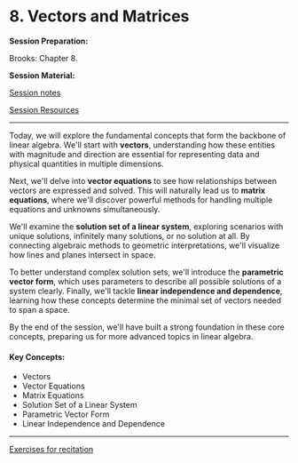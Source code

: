 # 8. Vectors and Matrices

**Session Preparation:**

Brooks: Chapter 8.

**Session Material:**

[Session notes](https://drive.google.com/file/d/10DUxd8bwDvTrlXp2k5O9uYZmjONJIeNO/view?usp=sharing)

[Session Resources](https://viaucdk-my.sharepoint.com/:f:/g/personal/rib_viauc_dk/Ep-kuPOC2r5NsJOp-SzZ1U8BsPWE1ZL0SEZTvJ8NXxrsHQ?e=SrV1vE)

--------------------------

Today, we will explore the fundamental concepts that form the backbone of linear algebra. We'll start with **vectors**, understanding how these entities with magnitude and direction are essential for representing data and physical quantities in multiple dimensions.

Next, we'll delve into **vector equations** to see how relationships between vectors are expressed and solved. This will naturally lead us to **matrix equations**, where we'll discover powerful methods for handling multiple equations and unknowns simultaneously.

We'll examine the **solution set of a linear system**, exploring scenarios with unique solutions, infinitely many solutions, or no solution at all. By connecting algebraic methods to geometric interpretations, we'll visualize how lines and planes intersect in space.

To better understand complex solution sets, we'll introduce the **parametric vector form**, which uses parameters to describe all possible solutions of a system clearly. Finally, we'll tackle **linear independence and dependence**, learning how these concepts determine the minimal set of vectors needed to span a space.

By the end of the session, we'll have built a strong foundation in these core concepts, preparing us for more advanced topics in linear algebra.

#### Key Concepts:
- Vectors
- Vector Equations
- Matrix Equations
- Solution Set of a Linear System
- Parametric Vector Form
- Linear Independence and Dependence

--------------------------

[Exercises for recitation](https://viaucdk-my.sharepoint.com/:b:/g/personal/rib_viauc_dk/EY7WcLodEshGuFo8tq2CEAwBbfsS-EADe3BtTjyrMKi2Sw?e=upqiOX)